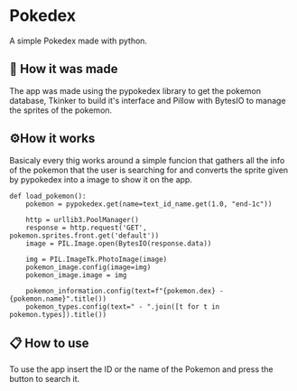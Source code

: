 # Pokedex
A simple Pokedex made with python.


## 🔧 How it was made
The app was made using the pypokedex library to get the pokemon database, Tkinker to build it's interface and Pillow with BytesIO to manage the sprites of the pokemon. 


## ⚙️How it works
Basicaly every thig works around a simple funcion that gathers all the info of the pokemon that the user is searching for and converts the sprite given by pypokedex into a image to show it on the app.

```
def load_pokemon():
    pokemon = pypokedex.get(name=text_id_name.get(1.0, "end-1c"))

    http = urllib3.PoolManager()
    response = http.request('GET', pokemon.sprites.front.get('default'))
    image = PIL.Image.open(BytesIO(response.data))

    img = PIL.ImageTk.PhotoImage(image)
    pokemon_image.config(image=img)
    pokemon_image.image = img

    pokemon_information.config(text=f"{pokemon.dex} - {pokemon.name}".title())
    pokemon_types.config(text=" - ".join([t for t in pokemon.types]).title())
```


## 📋 How to use
To use the app insert the ID or the name of the Pokemon and press the button to search it. 
